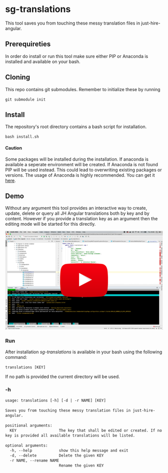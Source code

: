 # sg-translations

This tool saves you from touching these messy translation files in just-hire-angular.

## Prerequireties

In order do install or run this tool make sure either PIP or Anaconda is installed and available on your bash.

## Cloning

This repo contains git submodules. Remember to initialize these by running

`git submodule init`


## Install

The repository's root directory contains a bash script for installation.

`bash install.sh`

#### Caution

Some packages will be installed during the installation. If anaconda is available a seperate environment will be created. If Anaconda is not found PIP will be used instead. This could lead to overwriting existing packages or versions. The usage of Anaconda is highly recommended. You can get it [here](https://www.anaconda.com/).

## Demo

Without any argument this tool provides an interactive way to create, update, delete or query all JH Angular translations both by key and by content.
However if you provide a translation key as an argument then the editing mode will be started for this directly.

[![Watch Demo](doc/screenshot_demo.png)](https://youtu.be/U9hK9dsKim8)

### Run

After installation _sg-translations_ is available in your bash using the following command:

`translations [KEY]`

If no path is provided the current directory will be used.

### -h
```
usage: translations [-h] [-d | -r NAME] [KEY]

Saves you from touching these messy translation files in just-hire-angular.

positional arguments:
  KEY                   The key that shall be edited or created. If no key is provided all available translations will be listed.

optional arguments:
  -h, --help            show this help message and exit
  -d, --delete          Delete the given KEY
  -r NAME, --rename NAME
                        Rename the given KEY
```

